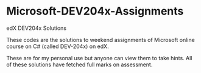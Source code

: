 # Microsoft-DEV204x-Assignments
edX DEV204x Solutions

These codes are the solutions to weekend assignments of Microsoft online course on C# (called DEV-204x) on edX.

These are for my personal use but anyone can view them to take hints. All of these solutions have fetched full marks on assessment.
